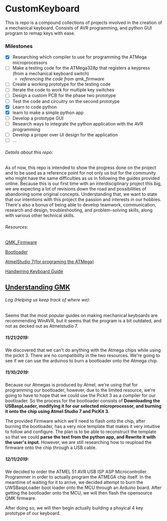 # CustomKeyboard
This is repo is a compound collections of projects involved in the creation of a mechanical keyboard. Consists of AVR programming, and python GUI program to remap keys with ease.
### Milestones

- [x] Researching which compiler to use for programming the ATMega microprocessors
- [ ] Make a testing code for the ATMega328p that registers a keypress (from a mechanical keyboard switch)
  - _referencing the code from qmk_firmware_
- [ ] Create a working prototype for the testing code
- [ ] Iterate the code to work for multiple key switches
- [ ] Design a custom PCB for the phase two prototype
- [ ] Test the code and circuitry on the second prototype
- [x] Learn to code python
- [x] learn to make a simple python app
- [ ] Develop a prototype GUI
- [ ] Research ways to integrate the python application with the AVR programming
- [ ] Develop a proper over UI design for the application
- [ ] ...

###### Details about this repo:
As of now, this repo is intended to show the progress done on the project and to be used as a reference point for not only us but for the community who might have the same difficulties as us in following the guides provided online. Because this is our first time with an interdisciplinary project this big, we are expecting a lot of revisions down the road and possibilities of abandoning some original concepts. Understanding that, we want to state that our intentions with this project the passion and interests in our hobbies. There's also a bonus of being able to develop teamwork, communication, research and design, troubleshooting, and problem-solving skills, along with various other technical skills.

###### Resources:
[QMK_Firmware](https://github.com/qmk/qmk_firmware)

[Bootloader](https://github.com/hsgw/USBaspLoader/tree/plaid)

[AtmelStudio 7(for programing the ATMega)](https://www.microchip.com/mplab/avr-support/atmel-studio-7)
 
[Handwiring Keyboard Guide](https://beta.docs.qmk.fm/for-makers-and-modders/hand_wire)

[Understanding GMK](https://beta.docs.qmk.fm/for-a-deeper-understanding/understanding_qmk)
---

###### Log (Helping us keep track of where we):
Seems that the most popular guides on making mechanical keyboards are recommending WinAVR, but it seems that the program is a bit outdated, and not as decked out as Atmelstudio 7. 
##### 11/21/2019:
We discovered that we can't do anything with the Atmega chips while using the pickit 3. There are no compatibility in the two resources. We're going to see if we can use the arduinos to burn a bootloader onto the Atmega chip.
##### 11/10/2019:
Because our Atmegas is produced by Atmel, we're using that for programming our bootloader, however, due to the limited resource, we're going to have to hope that we could use the Pickit 3 as a compiler for our bootloader. So the process for the bootloader consists of **Downloading the USBaspLoader, modifying it for our selected microprocessor, and burning it onto the chip using Atmel Studio 7 and PicKit 3**.

The provided Firmware which we'll need to flash onto the chip, after burning the bootloader, has a very nice template that makes it very intuitive to follow and configure. The plan is to be able to reconstruct the template so that we could **parse the text from the python app, and Rewrite it with the user's input**. However, we are still researching how to reupload the firmware onto the chip through a USB cable.

##### 12/11/2019: 
We decided to order the ATMEL 51 AVR USB ISP ASP Microcontroller Programmer in order to actually program the ATMEGA chip itself. In the meantime of waiting for it to arrive, we decided attempt to burn the UWSBaspLoader boot loader onto the MCU through an Arduino board. After getting the bootloader onto the MCU, we will then flash the opensource QMK firmware.

After doing so, we will then begin actually building a phsyical 4 key prototype of our keyboard.
